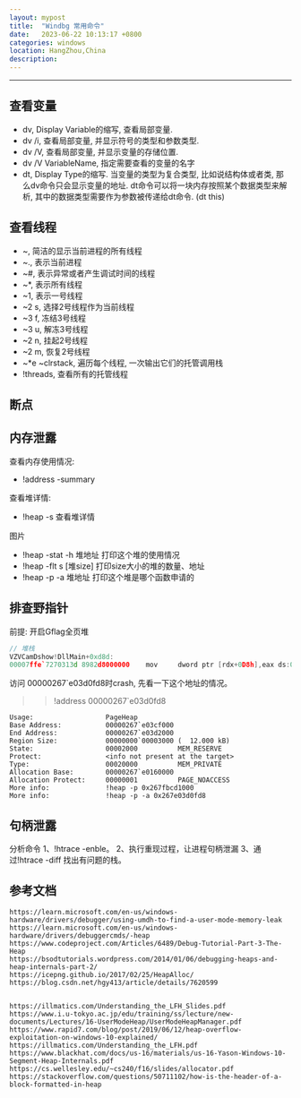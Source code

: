 ```yaml
---
layout: mypost
title:  "Windbg 常用命令"
date:   2023-06-22 10:13:17 +0800
categories: windows
location: HangZhou,China
description:
---
```

---

## 查看变量

* dv, Display Variable的缩写, 查看局部变量.
* dv /i, 查看局部变量, 并显示符号的类型和参数类型.
* dv /V, 查看局部变量, 并显示变量的存储位置.
* dv /V VariableName, 指定需要查看的变量的名字
* dt, Display Type的缩写. 当变量的类型为复合类型, 比如说结构体或者类, 那么dv命令只会显示变量的地址. dt命令可以将一块内存按照某个数据类型来解析, 其中的数据类型需要作为参数被传递给dt命令. (dt this)

## 查看线程

* ~,  简洁的显示当前进程的所有线程
* ~., 表示当前进程
* ~#, 表示异常或者产生调试时间的线程
* ~*, 表示所有线程
* ~1, 表示一号线程
* ~2 s, 选择2号线程作为当前线程
* ~3 f, 冻结3号线程
* ~3 u, 解冻3号线程
* ~2 n, 挂起2号线程
* ~2 m, 恢复2号线程
* ~*e ~clrstack, 遍历每个线程, 一次输出它们的托管调用栈
* !threads, 查看所有的托管线程

## 断点

## 内存泄露

查看内存使用情况:
* !address -summary

查看堆详情:

* !heap -s 查看堆详情

图片

* !heap -stat -h 堆地址  打印这个堆的使用情况
* !heap -flt s [堆size]  打印size大小的堆的数量、地址
* !heap -p -a 堆地址  打印这个堆是哪个函数申请的

## 排查野指针

前提: 开启Gflag全页堆

```c++
// 堆栈
VZVCamDshow!DllMain+0xd8d:
00007ffe`7270313d 8982d8000000    mov     dword ptr [rdx+0D8h],eax ds:00000267`e03d0fd8=????????
```
访问 00000267`e03d0fd8时crash, 先看一下这个地址的情况。

>> !address 00000267`e03d0fd8


```shell
Usage:                  PageHeap
Base Address:           00000267`e03cf000
End Address:            00000267`e03d2000
Region Size:            00000000`00003000 (  12.000 kB)
State:                  00002000          MEM_RESERVE
Protect:                <info not present at the target>
Type:                   00020000          MEM_PRIVATE
Allocation Base:        00000267`e0160000
Allocation Protect:     00000001          PAGE_NOACCESS
More info:              !heap -p 0x267fbcd1000
More info:              !heap -p -a 0x267e03d0fd8
```

## 句柄泄露

分析命令
1、!htrace -enble。
2、执行重现过程，让进程句柄泄漏
3、通过!htrace -diff 找出有问题的栈。

## 参考文档
    https://learn.microsoft.com/en-us/windows-hardware/drivers/debugger/using-umdh-to-find-a-user-mode-memory-leak
    https://learn.microsoft.com/en-us/windows-hardware/drivers/debuggercmds/-heap
    https://www.codeproject.com/Articles/6489/Debug-Tutorial-Part-3-The-Heap
    https://bsodtutorials.wordpress.com/2014/01/06/debugging-heaps-and-heap-internals-part-2/
    https://icepng.github.io/2017/02/25/HeapAlloc/
    https://blog.csdn.net/hgy413/article/details/7620599


    https://illmatics.com/Understanding_the_LFH_Slides.pdf
    https://www.i.u-tokyo.ac.jp/edu/training/ss/lecture/new-documents/Lectures/16-UserModeHeap/UserModeHeapManager.pdf
    https://www.rapid7.com/blog/post/2019/06/12/heap-overflow-exploitation-on-windows-10-explained/
    https://illmatics.com/Understanding_the_LFH.pdf
    https://www.blackhat.com/docs/us-16/materials/us-16-Yason-Windows-10-Segment-Heap-Internals.pdf
    https://cs.wellesley.edu/~cs240/f16/slides/allocator.pdf
    https://stackoverflow.com/questions/50711102/how-is-the-header-of-a-block-formatted-in-heap


